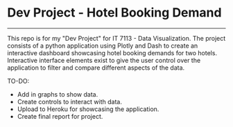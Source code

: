 # Dev Project - Hotel Booking Demand

---

This repo is for my "Dev Project" for IT 7113 - Data Visualization. The project consists of a python application using Plotly and Dash to create an interactive dashboard showcasing hotel booking demands for two hotels. Interactive interface elements exist to give the user control over the application to filter and compare different aspects of the data.

TO-DO:
- Add in graphs to show data.
- Create controls to interact with data.
- Upload to Heroku for showcasing the application.
- Create final report for project.